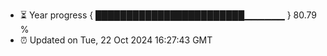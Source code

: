 - ⏳ Year progress { ████████████████████████▁▁▁▁▁▁ } 80.79 %
- ⏰ Updated on Tue, 22 Oct 2024 16:27:43 GMT

